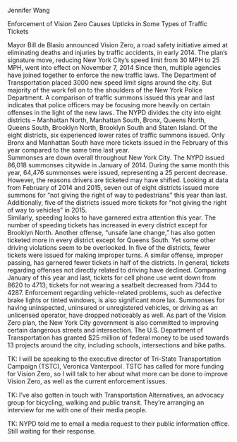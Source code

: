 Jennifer Wang

Enforcement of Vision Zero Causes Upticks in Some Types of Traffic Tickets

Mayor Bill de Blasio announced Vision Zero, a road safety initiative aimed at eliminating deaths and injuries by traffic accidents, in early 2014.  The plan’s signature move, reducing New York City’s speed limit from 30 MPH to 25 MPH, went into effect on November 7, 2014 
	Since then, multiple agencies have joined together to enforce the new traffic laws.  The Department of Transportation placed 3000 new speed limit signs around the city.   But majority of the work fell on to the shoulders of the New York Police Department.  A comparison of traffic summons issued this year and last indicates that police officers may be focusing more heavily on certain offenses in the light of the new laws.
	The NYPD divides the city into eight districts – Manhattan North, Manhattan South, Bronx, Queens North, Queens South, Brooklyn North, Brooklyn South and Staten Island.  Of the eight districts, six experienced lower rates of traffic summons issued.  Only Bronx and Manhattan South have more tickets issued in the February of this year compared to the same time last year.  
	Summonses are down overall throughout New York City.  The NYPD issued 86,018 summonses citywide in January of 2014.  During the same month this year, 64,476 summonses were issued, representing a 25 percent decrease.  
	However, the reasons drivers are ticketed may have shifted.  Looking at data from February of 2014 and 2015, seven out of eight districts issued more summons for “not giving the right of way to pedestrians” this year than last.  Additionally, five of the districts issued more tickets for “not giving the right of way to vehicles” in 2015.  
	Similarly, speeding looks to have garnered extra attention this year.  The number of speeding tickets has increased in every district except for Brooklyn North.  Another offense, “unsafe lane change,” has also gotten ticketed more in every district except for Queens South. 
	Yet some other driving violations seem to be overlooked.  In five of the districts, fewer tickets were issued for making improper turns.  A similar offense, improper passing, has garnered fewer tickets in half of the districts.
	In general, tickets regarding offenses not directly related to driving have declined.  Comparing January of this year and last, tickets for cell phone use went down from 8620 to 4713; tickets for not wearing a seatbelt decreased from 7344 to 4287. 
Enforcement regarding vehicle-related problems, such as defective brake lights or tinted windows, is also significant more lax. Summonses for having uninspected, uninsured or unregistered vehicles, or driving as an unlicensed operator, have dropped noticeably as well. 
As part of the Vision Zero plan, the New York City government is also committed to improving certain dangerous streets and intersection.  The U.S. Department of Transportation has granted $25 million of federal money to be used towards 13 projects around the city, including schools, intersections and bike paths. 

TK: I will be speaking to the executive director of Tri-State Transportation Campaign (TSTC), Veronica Vanterpool.  TSTC has called for more funding for Vision Zero, so I will talk to her about what more can be done to improve Vision Zero, as well as the current enforcement issues.

TK: I’ve also gotten in touch with Transportation Alternatives, an advocacy group for bicycling, walking and public transit.  They’re arranging an interview for me with one of their media people. 

TK: NYPD told me to email a media request to their public information office.  Still waiting for their response.  
